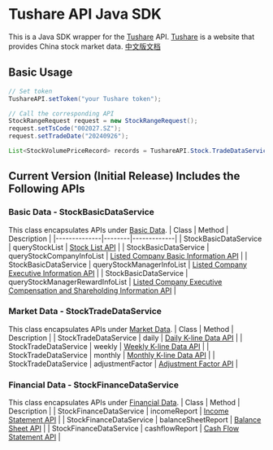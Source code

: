 # Tushare API Java SDK
This is a Java SDK wrapper for the [Tushare](https://tushare.pro/) API. [Tushare](https://tushare.pro/) is a website that provides China stock market data. [中文版文档](./README.md)

## Basic Usage
```java
// Set token
TushareAPI.setToken("your Tushare token");

// Call the corresponding API
StockRangeRequest request = new StockRangeRequest();    
request.setTsCode("002027.SZ");
request.setTradeDate("20240926");

List<StockVolumePriceRecord> records = TushareAPI.Stock.TradeDataService.daily(request);
```

## Current Version (Initial Release) Includes the Following APIs
### Basic Data - StockBasicDataService
This class encapsulates APIs under [Basic Data](https://tushare.pro/document/2?doc_id=24).
| Class | Method | Description |
|--------------|--------|-------------|
| StockBasicDataService | queryStockList | [Stock List API](https://tushare.pro/document/2?doc_id=25) |
| StockBasicDataService | queryStockCompanyInfoList | [Listed Company Basic Information API](https://tushare.pro/document/2?doc_id=112) |
| StockBasicDataService | queryStockManagerInfoList | [Listed Company Executive Information API](https://tushare.pro/document/2?doc_id=193) |
| StockBasicDataService | queryStockManagerRewardInfoList | [Listed Company Executive Compensation and Shareholding Information API](https://tushare.pro/document/2?doc_id=194) |

### Market Data - StockTradeDataService
This class encapsulates APIs under [Market Data](https://tushare.pro/document/2?doc_id=15).
| Class | Method | Description |
| StockTradeDataService | daily | [Daily K-line Data API](https://tushare.pro/document/2?doc_id=27) |
| StockTradeDataService | weekly | [Weekly K-line Data API](https://tushare.pro/document/2?doc_id=144) |
| StockTradeDataService | monthly | [Monthly K-line Data API](https://tushare.pro/document/2?doc_id=145) |
| StockTradeDataService | adjustmentFactor | [Adjustment Factor API](https://tushare.pro/document/2?doc_id=28) |

### Financial Data - StockFinanceDataService
This class encapsulates APIs under [Financial Data](https://tushare.pro/document/2?doc_id=16).
| Class | Method | Description |
| StockFinanceDataService | incomeReport | [Income Statement API](https://tushare.pro/document/2?doc_id=33) |
| StockFinanceDataService | balanceSheetReport | [Balance Sheet API](https://tushare.pro/document/2?doc_id=36) |
| StockFinanceDataService | cashflowReport | [Cash Flow Statement API](https://tushare.pro/document/2?doc_id=44) | 